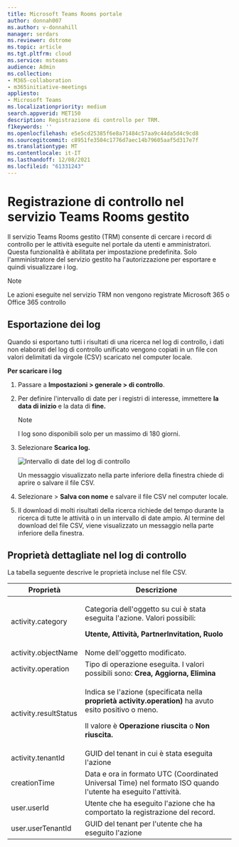```yaml
---
title: Microsoft Teams Rooms portale
author: donnah007
ms.author: v-donnahill
manager: serdars
ms.reviewer: dstrome
ms.topic: article
ms.tgt.pltfrm: cloud
ms.service: msteams
audience: Admin
ms.collection:
- M365-collaboration
- m365initiative-meetings
appliesto:
- Microsoft Teams
ms.localizationpriority: medium
search.appverid: MET150
description: Registrazione di controllo per TRM.
f1keywords: ''
ms.openlocfilehash: e5e5cd25385f6e8a71484c57aa9c44da5d4c9cd8
ms.sourcegitcommit: c8951fe3504c1776d7aec14b79605aaf5d317e7f
ms.translationtype: MT
ms.contentlocale: it-IT
ms.lasthandoff: 12/08/2021
ms.locfileid: "61331243"
---
```

# <a name="audit-logging-in-the-teams-rooms-managed-service"></a>Registrazione di controllo nel servizio Teams Rooms gestito

Il servizio Teams Rooms gestito (TRM) consente di cercare i record di controllo per le attività eseguite nel portale da utenti e amministratori. Questa funzionalità è abilitata per impostazione predefinita. Solo l'amministratore del servizio gestito ha l'autorizzazione per esportare e quindi visualizzare i log.

> [!NOTE]
> Le azioni eseguite nel servizio TRM non vengono registrate Microsoft 365 o Office 365 controllo 

## <a name="exporting-logs"></a>Esportazione dei log

Quando si esportano tutti i risultati di una ricerca nel log di controllo, i dati non elaborati del log di controllo unificato vengono copiati in un file con valori delimitati da virgole (CSV) scaricato nel computer locale. 

**Per scaricare i log** 

1. Passare a **Impostazioni > generale > di controllo**.
1. Per definire l'intervallo di date per i registri di interesse, immettere **la data di inizio** e la data di **fine.**

   > [!NOTE]
   > I log sono disponibili solo per un massimo di 180 giorni.

1. Selezionare **Scarica log.**

   ![Intervallo di date del log di controllo](../media/multi-tenant-auditing.png)

   Un messaggio visualizzato nella parte inferiore della finestra chiede di aprire o salvare il file CSV. 

1. Selezionare   >  **Salva con nome** e salvare il file CSV nel computer locale. 

1. Il download di molti risultati della ricerca richiede del tempo durante la ricerca di tutte le attività o in un intervallo di date ampio. Al termine del download del file CSV, viene visualizzato un messaggio nella parte inferiore della finestra.

## <a name="detailed-properties-in-the-audit-log"></a>Proprietà dettagliate nel log di controllo

La tabella seguente descrive le proprietà incluse nel file CSV.

|Proprietà|Descrizione|
| - | - |
|activity.category|<p>Categoria dell'oggetto su cui è stata eseguita l'azione. Valori possibili:</p><p>**Utente, Attività, PartnerInvitation, Ruolo**</p>|
|activity.objectName|Nome dell'oggetto modificato.|
|activity.operation|Tipo di operazione eseguita. I valori possibili sono: **Crea, Aggiorna, Elimina** |
|activity.resultStatus|<p>Indica se l'azione (specificata nella **proprietà activity.operation)** ha avuto esito positivo o meno.</p><p>Il valore è **Operazione riuscita** o **Non riuscita.**</p>|
|activity.tenantId|GUID del tenant in cui è stata eseguita l'azione|
|creationTime|Data e ora in formato UTC (Coordinated Universal Time) nel formato ISO quando l'utente ha eseguito l'attività.|
|user.userId|Utente che ha eseguito l'azione che ha comportato la registrazione del record.|
|user.userTenantId|GUID del tenant per l'utente che ha eseguito l'azione|


